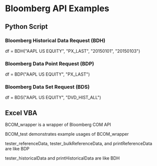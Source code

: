 # Bloomberg API Examples

## Python Script
### Bloomberg Historical Data Request (BDH)
df = BDH("AAPL US EQUITY", "PX_LAST", "20150101", "20150103")

### Bloomberg Data Point Request (BDP)
df = BDP("AAPL US EQUITY", "PX_LAST")

### Bloomberg Data Set Request (BDS)
df = BDS("AAPL US EQUITY", "DVD_HIST_ALL")

## Excel VBA

BCOM_wrapper is a wrapper of Bloomberg COM API

BCOM_test demonstrates example usages of BCOM_wrapper

tester_referenceData, tester_bulkReferenceData, and printReferenceData are like BDP

tester_historicalData and printHistoricalData are like BDH
